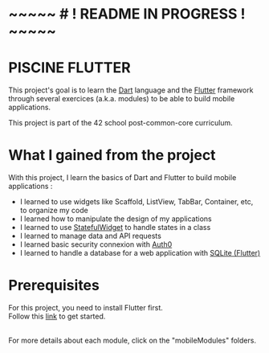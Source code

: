 # ~~~~~ # ! README IN PROGRESS ! ~~~~~ #

# PISCINE FLUTTER
This project's goal is to learn the [Dart](https://dart.dev/) language and the [Flutter](https://flutter.dev/) framework through several exercices (a.k.a. modules) to be able to build mobile applications. <br />

This project is part of the 42 school post-common-core curriculum.

# What I gained from the project

With this project, I learn the basics of Dart and Flutter to build mobile applications : <br />
- I learned to use widgets like Scaffold, ListView, TabBar, Container, etc, to organize my code
- I learned how to manipulate the design of my applications
- I learned to use [StatefulWidget](https://api.flutter.dev/flutter/widgets/StatefulWidget-class.html) to handle states in a class
- I learned to manage data and API requests
- I learned basic security connexion with [Auth0](https://auth0.com/)
- I learned to handle a database for a web application with [SQLite (Flutter)](https://docs.flutter.dev/cookbook/persistence/sqlite)

# Prerequisites

For this project, you need to install Flutter first. <br />
Follow this [link](https://docs.flutter.dev/get-started/install) to get started. <br />
<br />

For more details about each module, click on the "mobileModules" folders.
